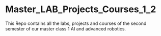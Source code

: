 # Master_LAB_Projects_Courses_1_2
This Repo contains all the labs, projects and courses of the second semester of our master class 1 AI and advanced robotics.
